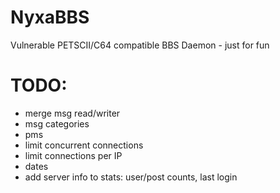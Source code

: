 # NyxaBBS
Vulnerable PETSCII/C64 compatible BBS Daemon - just for fun

# TODO: 
* merge msg read/writer
* msg categories
* pms
* limit concurrent connections
* limit connections per IP 
* dates
* add server info to stats:  user/post counts, last login
